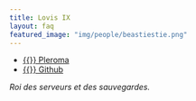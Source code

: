 ```yaml
---
title: Lovis IX
layout: faq
featured_image: "img/people/beastiestie.png"
---
```

* [{{<fa fa-pleroma>}} Pleroma](https://pleroma.foucry.net/users/lovisix")
* [{{<fa fa-github>}} Github](https://github.com/jfoucry")

*Roi des serveurs et des sauvegardes.*
